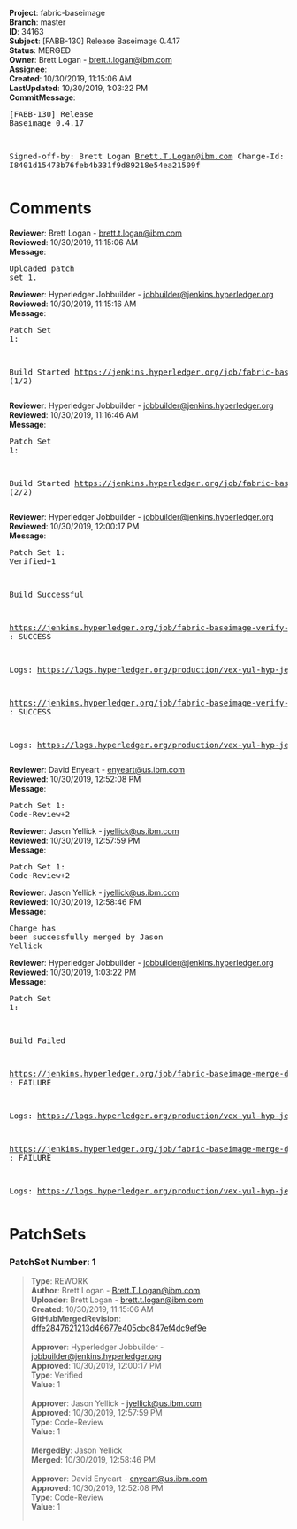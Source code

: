 <strong>Project</strong>: fabric-baseimage<br><strong>Branch</strong>: master<br><strong>ID</strong>: 34163<br><strong>Subject</strong>: [FABB-130] Release Baseimage 0.4.17<br><strong>Status</strong>: MERGED<br><strong>Owner</strong>: Brett Logan - brett.t.logan@ibm.com<br><strong>Assignee</strong>:<br><strong>Created</strong>: 10/30/2019, 11:15:06 AM<br><strong>LastUpdated</strong>: 10/30/2019, 1:03:22 PM<br><strong>CommitMessage</strong>:<br><pre>[FABB-130] Release Baseimage 0.4.17

Signed-off-by: Brett Logan <Brett.T.Logan@ibm.com>
Change-Id: I8401d15473b76feb4b331f9d89218e54ea21509f
</pre><h1>Comments</h1><strong>Reviewer</strong>: Brett Logan - brett.t.logan@ibm.com<br><strong>Reviewed</strong>: 10/30/2019, 11:15:06 AM<br><strong>Message</strong>: <pre>Uploaded patch set 1.</pre><strong>Reviewer</strong>: Hyperledger Jobbuilder - jobbuilder@jenkins.hyperledger.org<br><strong>Reviewed</strong>: 10/30/2019, 11:15:16 AM<br><strong>Message</strong>: <pre>Patch Set 1:

Build Started https://jenkins.hyperledger.org/job/fabric-baseimage-verify-docker-s390x/353/ (1/2)</pre><strong>Reviewer</strong>: Hyperledger Jobbuilder - jobbuilder@jenkins.hyperledger.org<br><strong>Reviewed</strong>: 10/30/2019, 11:16:46 AM<br><strong>Message</strong>: <pre>Patch Set 1:

Build Started https://jenkins.hyperledger.org/job/fabric-baseimage-verify-docker-x86_64/357/ (2/2)</pre><strong>Reviewer</strong>: Hyperledger Jobbuilder - jobbuilder@jenkins.hyperledger.org<br><strong>Reviewed</strong>: 10/30/2019, 12:00:17 PM<br><strong>Message</strong>: <pre>Patch Set 1: Verified+1

Build Successful 

https://jenkins.hyperledger.org/job/fabric-baseimage-verify-docker-x86_64/357/ : SUCCESS

Logs: https://logs.hyperledger.org/production/vex-yul-hyp-jenkins-3/fabric-baseimage-verify-docker-x86_64/357

https://jenkins.hyperledger.org/job/fabric-baseimage-verify-docker-s390x/353/ : SUCCESS

Logs: https://logs.hyperledger.org/production/vex-yul-hyp-jenkins-3/fabric-baseimage-verify-docker-s390x/353</pre><strong>Reviewer</strong>: David Enyeart - enyeart@us.ibm.com<br><strong>Reviewed</strong>: 10/30/2019, 12:52:08 PM<br><strong>Message</strong>: <pre>Patch Set 1: Code-Review+2</pre><strong>Reviewer</strong>: Jason Yellick - jyellick@us.ibm.com<br><strong>Reviewed</strong>: 10/30/2019, 12:57:59 PM<br><strong>Message</strong>: <pre>Patch Set 1: Code-Review+2</pre><strong>Reviewer</strong>: Jason Yellick - jyellick@us.ibm.com<br><strong>Reviewed</strong>: 10/30/2019, 12:58:46 PM<br><strong>Message</strong>: <pre>Change has been successfully merged by Jason Yellick</pre><strong>Reviewer</strong>: Hyperledger Jobbuilder - jobbuilder@jenkins.hyperledger.org<br><strong>Reviewed</strong>: 10/30/2019, 1:03:22 PM<br><strong>Message</strong>: <pre>Patch Set 1:

Build Failed 

https://jenkins.hyperledger.org/job/fabric-baseimage-merge-docker-x86_64/181/ : FAILURE

Logs: https://logs.hyperledger.org/production/vex-yul-hyp-jenkins-3/fabric-baseimage-merge-docker-x86_64/181

https://jenkins.hyperledger.org/job/fabric-baseimage-merge-docker-s390x/172/ : FAILURE

Logs: https://logs.hyperledger.org/production/vex-yul-hyp-jenkins-3/fabric-baseimage-merge-docker-s390x/172</pre><h1>PatchSets</h1><h3>PatchSet Number: 1</h3><blockquote><strong>Type</strong>: REWORK<br><strong>Author</strong>: Brett Logan - Brett.T.Logan@ibm.com<br><strong>Uploader</strong>: Brett Logan - brett.t.logan@ibm.com<br><strong>Created</strong>: 10/30/2019, 11:15:06 AM<br><strong>GitHubMergedRevision</strong>: [dffe2847621213d46677e405cbc847ef4dc9ef9e](https://github.com/hyperledger/fabric-baseimage/commit/dffe2847621213d46677e405cbc847ef4dc9ef9e)<br><br><strong>Approver</strong>: Hyperledger Jobbuilder - jobbuilder@jenkins.hyperledger.org<br><strong>Approved</strong>: 10/30/2019, 12:00:17 PM<br><strong>Type</strong>: Verified<br><strong>Value</strong>: 1<br><br><strong>Approver</strong>: Jason Yellick - jyellick@us.ibm.com<br><strong>Approved</strong>: 10/30/2019, 12:57:59 PM<br><strong>Type</strong>: Code-Review<br><strong>Value</strong>: 1<br><br><strong>MergedBy</strong>: Jason Yellick<br><strong>Merged</strong>: 10/30/2019, 12:58:46 PM<br><br><strong>Approver</strong>: David Enyeart - enyeart@us.ibm.com<br><strong>Approved</strong>: 10/30/2019, 12:52:08 PM<br><strong>Type</strong>: Code-Review<br><strong>Value</strong>: 1<br><br></blockquote>